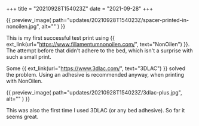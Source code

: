 +++
title = "20210928T154023Z"
date  = "2021-09-28"
+++

{{
    preview_image(
        path="updates/20210928T154023Z/spacer-printed-in-nonoilen.jpg",
        alt=""
    )
}}

This is my first successful test print using {{ ext_link(url="https://www.fillamentumnonoilen.com/", text="NonOilen") }}. The attempt before that didn't adhere to the bed, which isn't a surprise with such a small print.

Some {{ ext_link(url="https://www.3dlac.com/", text="3DLAC") }} solved the problem. Using an adhesive is recommended anyway, when printing with NonOilen.

{{
    preview_image(
        path="updates/20210928T154023Z/3dlac-plus.jpg",
        alt=""
    )
}}

This was also the first time I used 3DLAC (or any bed adhesive). So far it seems great.
